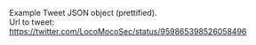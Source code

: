 Example Tweet JSON object (prettified). \
Url to tweet: https://twitter.com/LocoMocoSec/status/959865398526058496
